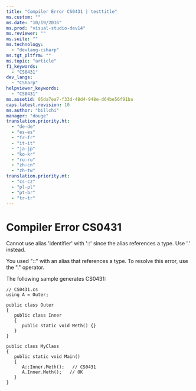 ```yaml
---
title: "Compiler Error CS0431 | testtitle"
ms.custom: ""
ms.date: "10/19/2016"
ms.prod: "visual-studio-dev14"
ms.reviewer: ""
ms.suite: ""
ms.technology: 
  - "devlang-csharp"
ms.tgt_pltfrm: ""
ms.topic: "article"
f1_keywords: 
  - "CS0431"
dev_langs: 
  - "CSharp"
helpviewer_keywords: 
  - "CS0431"
ms.assetid: 05da7ea7-f33d-48d4-948e-d64be56f91ba
caps.latest.revision: 10
ms.author: "billchi"
manager: "douge"
translation.priority.ht: 
  - "de-de"
  - "es-es"
  - "fr-fr"
  - "it-it"
  - "ja-jp"
  - "ko-kr"
  - "ru-ru"
  - "zh-cn"
  - "zh-tw"
translation.priority.mt: 
  - "cs-cz"
  - "pl-pl"
  - "pt-br"
  - "tr-tr"
---
```

# Compiler Error CS0431
Cannot use alias 'identifier' with '::' since the alias references a type. Use '.' instead.  
  
 You used "::" with an alias that references a type. To resolve this error, use the "." operator.  
  
 The following sample generates CS0431:  
  
```  
// CS0431.cs  
using A = Outer;  
  
public class Outer   
{  
   public class Inner   
   {  
      public static void Meth() {}  
   }  
}  
  
public class MyClass  
{  
   public static void Main()  
   {  
      A::Inner.Meth();   // CS0431  
      A.Inner.Meth();   // OK  
   }  
}  
```